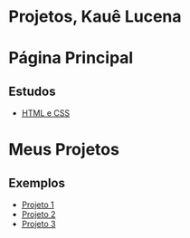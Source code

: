 
# Projetos, Kauê Lucena
  
  <h1>Página Principal</h1>
  <h2>Estudos</h2>
  <ul>
  <li><a href="https://kauelucena2k.github.io/html-css/" target="_blank"><abbr title="Exercicios de Html e css">HTML e CSS</abbr></a></li>
  </ul>

<h1>Meus Projetos</h1>
<h2>Exemplos</h2>
<ul>
<li><a href="https://kauelucena2k.github.io/projetos/racionais/" target="_blank"><abbr title="Racionais MC's">Projeto 1</abbr></a></li>
<li><a href="https://kauelucena2k.github.io/html-css/desafios/d010/" target="_blank"><abbr title="Android">Projeto 2</abbr></a></li>
<li><a href="https://kauelucena2k.github.io/html-css/desafios/d012/" target="_blank"><abbr title="Projeto Cordel Moderno">Projeto 3</abbr></a></li>

</ul>